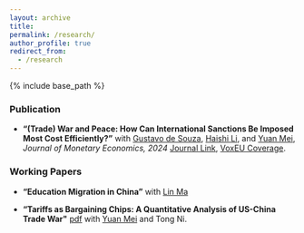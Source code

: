 ```yaml
---
layout: archive
title: 
permalink: /research/
author_profile: true
redirect_from:
  - /research
---
```

{% include base_path %}

### Publication
- **“(Trade) War and Peace: How Can International Sanctions Be Imposed Most Cost Efficiently?”** with [Gustavo de Souza](https://gustavodesouza.net), [Haishi Li](https://sites.google.com/view/haishi-harry-li/home), and [Yuan Mei](https://sites.google.com/site/meiyecon/home), *Journal of Monetary Economics, 2024* [Journal Link]([https://papers.ssrn.com/sol3/papers.cfm?abstract_id=4153921](https://www.sciencedirect.com/science/article/abs/pii/S0304393224000254)), [VoxEU Coverage](https://cepr.org/voxeu/columns/trade-war-and-peace-how-impose-international-trade-sanctions).
   

### Working Papers

- **“Education Migration in China”** with [Lin Ma](https://lin-ma.com/index.html)

- **“Tariffs as Bargaining Chips: A Quantitative Analysis of US-China Trade War"** [pdf](https://naiyuanh.github.io/files/tariff_bargaining.pdf) with [Yuan Mei](https://sites.google.com/site/meiyecon/home) and Tong Ni.

